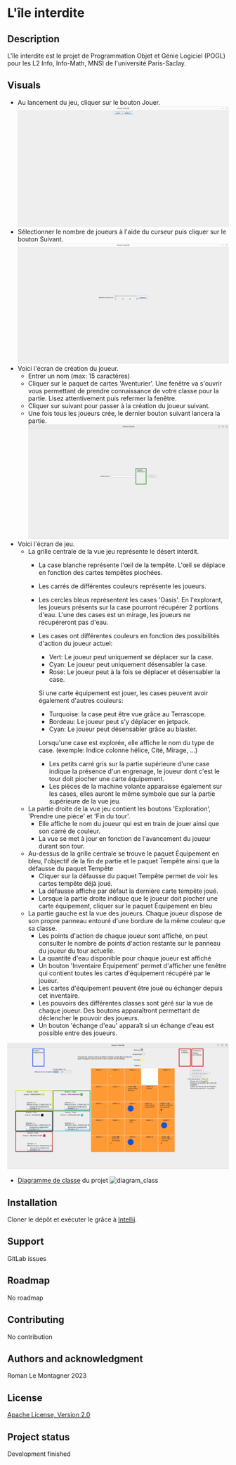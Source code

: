# L'île interdite

## Description
L'île interdite est le projet de Programmation Objet et Génie Logiciel (POGL) pour les L2 Info, Info-Math, MNSI de l'université Paris-Saclay.

## Visuals
* Au lancement du jeu, cliquer sur le bouton Jouer.
![lancement_jeu](visual/lancement.png)
* Sélectionner le nombre de joueurs à l'aide du curseur puis cliquer sur le bouton Suivant.
![selection_joueur](visual/selection_nombre_joueur.png)
* Voici l'écran de création du joueur. 
  * Entrer un nom (max: 15 caractères)
  * Cliquer sur le paquet de cartes 'Aventurier'. Une fenêtre va s'ouvrir vous permettant de prendre connaissance de votre classe pour la partie. Lisez attentivement puis refermer la fenêtre.
  * Cliquer sur suivant pour passer à la création du joueur suivant.
  * Une fois tous les joueurs crée, le dernier bouton suivant lancera la partie.
![creation_joueur](visual/creation_joueur.png)
* Voici l'écran de jeu.
  * La grille centrale de la vue jeu représente le désert interdit. 
    * La case blanche représente l'œil de la tempête. L'œil se déplace en fonction des cartes tempêtes piochées.
    * Les carrés de différentes couleurs représente les joueurs. 
    * Les cercles bleus représentent les cases 'Oasis'. En l'explorant, les joueurs présents sur la case pourront récupérer 2 portions d'eau. L'une des cases est un mirage, les joueurs ne récupéreront pas d'eau.
  
    * Les cases ont différentes couleurs en fonction des possibilités d'action du joueur actuel:
      * Vert: Le joueur peut uniquement se déplacer sur la case.
      * Cyan: Le joueur peut uniquement désensabler la case.
      * Rose: Le joueur peut à la fois se déplacer et désensabler la case.
      
      Si une carte équipement est jouer, les cases peuvent avoir également d'autres couleurs:
      * Turquoise: la case peut être vue grâce au Terrascope.
      * Bordeau: Le joueur peut s'y déplacer en jetpack.
      * Cyan: Le joueur peut désensabler grâce au blaster.
      
      Lorsqu'une case est explorée, elle affiche le nom du type de case. (exemple: Indice colonne hélice, Cité, Mirage, ...)
      * Les petits carré gris sur la partie supérieure d'une case indique la présence d'un engrenage, le joueur dont c'est le tour doit piocher une carte équipement.
      * Les pièces de la machine volante apparaisse également sur les cases, elles auront le même symbole que sur la partie supérieure de la vue jeu.
  * La partie droite de la vue jeu contient les boutons 'Exploration', 'Prendre une pièce' et 'Fin du tour'.
    * Elle affiche le nom du joueur qui est en train de jouer ainsi que son carré de couleur.
    * La vue se met à jour en fonction de l'avancement du joueur durant son tour.
  * Au-dessus de la grille centrale se trouve le paquet Équipement en bleu, l'objectif de la fin de partie et le paquet Tempête ainsi que la défausse du paquet Tempête
    * Cliquer sur la défausse du paquet Tempête permet de voir les cartes tempête déjà joué.
    * La défausse affiche par défaut la dernière carte tempête joué.
    * Lorsque la partie droite indique que le joueur doit piocher une carte équipement, cliquer sur le paquet Équipement en bleu
  * La partie gauche est la vue des joueurs. Chaque joueur dispose de son propre panneau entouré d'une bordure de la même couleur que sa classe.
    * Les points d'action de chaque joueur sont affiché, on peut consulter le nombre de points d'action restante sur le panneau du joueur du tour actuelle.
    * La quantité d'eau disponible pour chaque joueur est affiché
    * Un bouton 'Inventaire Équipement' permet d'afficher une fenêtre qui contient toutes les cartes d'équipement récupéré par le joueur.
    * Les cartes d'équipement peuvent être joué ou échanger depuis cet inventaire.
    * Les pouvoirs des différentes classes sont géré sur la vue de chaque joueur. Des boutons apparaîtront permettant de déclencher le pouvoir des joueurs.
    * Un bouton 'échange d'eau' apparaît si un échange d'eau est possible entre des joueurs.
    
![ecran_jeu](visual/vue_jeu_en_cours_de_partie.png)

* [Diagramme de classe](visual/class_diagram.png) du projet
  ![diagram_class](visual/class_diagram.png)

## Installation
Cloner le dépôt et exécuter le grâce à [Intellij](https://www.jetbrains.com/fr-fr/idea/).

## Support
GitLab issues

## Roadmap
No roadmap

## Contributing
No contribution

## Authors and acknowledgment
Roman Le Montagner 2023

## License
[Apache License, Version 2.0](https://www.apache.org/licenses/LICENSE-2.0)

## Project status
Development finished

